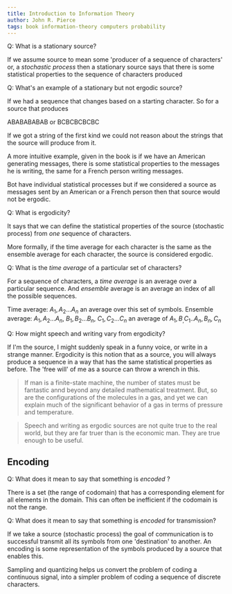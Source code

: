 ```yaml
---
title: Introduction to Information Theory
author: John R. Pierce
tags: book information-theory computers probability
---
```



Q: What is a stationary source?

If we assume source to mean some 'producer of a sequence of characters' or, a _stochastic process_ then a stationary
source says that there is some statistical properties to the sequence of characters produced

Q: What's an example of a stationary but not ergodic source?

If we had a sequence that changes based on a starting character. So for a source that produces 

ABABABABAB or
BCBCBCBCBC

If we got a string of the first kind we could not reason about the strings that the source will produce from it. 

A more intuitive example, given in the book is if we have an American generating messages, there is some statistical
properties to the messages he is writing, the same for a French person writing messages.

Bot have individual statistical processes but if we considered a source as messages sent by an American or a French
person then that source would not be ergodic.

Q: What is ergodicity?

It says that we can define the statistical properties of the source (stochastic process) from _one_ sequence of characters.

More formally, if the time average for each character is the same as the ensemble average for each character, the source
is considered ergodic.

Q: What is the _time average_ of a particular set of characters?

For a sequence of characters, a _time average_ is an average over a particular sequence. And _ensemble_ average is an
average an index of all the possible sequences. 

Time average: $A_1, A_2 ... A_n$ an average over this set of symbols.
Ensemble average: $A_1, A_2 ... A_n$, $B_1, B_2 ... B_n$, $C_1, C_2 ... C_n$ an average of $A_1, B_, C_1 .. A_n, B_n, C_n$

Q: How might speech and writing vary from ergodicity?

If I'm the source, I might suddenly speak in a funny voice, or write in a strange manner. Ergodicity is this notion that
as a source, you will always produce a sequence in a way that has the same statistical properties as before. The 'free
will' of me as a source can throw a wrench in this.


> If man is a finite-state machine, the number of states must be fantastic annd beyond any detailed mathematical
treatment. But, so are the configurations of the molecules in a gas, and yet we can explain much of the significant
behavior of a gas in terms of pressure and temperature. 

> Speech and writing as ergodic sources are not quite true to the real world, but they are far truer than is the
economic man. They are true enough to be useful.

## Encoding

Q: What does it mean to say that something is _encoded_ ?

There is a set (the range of codomain) that has a corresponding element for all elements in the domain. This can often
be inefficient if the codomain is not the range.

Q: What does it mean to say that something is _encoded_ for transmission?

If we take a source (stochastic process) the goal of communication is to successful transmit all its symbols from one
'destination' to another. An encoding is some representation of the symbols produced by a source that enables this.

Sampling and quantizing helps us convert the problem of coding a continuous signal, into a simpler problem of coding a
sequence of discrete characters.

